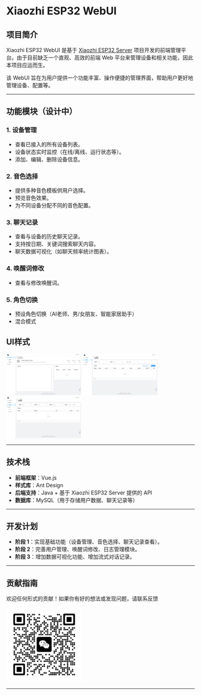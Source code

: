 # Xiaozhi ESP32 WebUI

## 项目简介

Xiaozhi ESP32 WebUI 是基于 [Xiaozhi ESP32 Server](https://github.com/xinnan-tech/xiaozhi-esp32-server) 项目开发的前端管理平台。由于目前缺乏一个直观、高效的前端 Web 平台来管理设备和相关功能，因此本项目应运而生。

该 WebUI 旨在为用户提供一个功能丰富、操作便捷的管理界面，帮助用户更好地管理设备、配置等。

---

## 功能模块（设计中）

### 1. **设备管理**
   - 查看已接入的所有设备列表。
   - 设备状态实时监控（在线/离线、运行状态等）。
   - 添加、编辑、删除设备信息。

### 2. **音色选择**
   - 提供多种音色模板供用户选择。
   - 预览音色效果。
   - 为不同设备分配不同的音色配置。

### 3. **聊天记录**
   - 查看与设备的历史聊天记录。
   - 支持按日期、关键词搜索聊天内容。
   - 聊天数据可视化（如聊天频率统计图表）。

### 4. **唤醒词修改**
  - 查看与修改唤醒词。

### 5. **角色切换**
  - 预设角色切换（AI老师、男/女朋友、智能家居助手）
  - 混合模式

## UI样式
<img src="docs/image/dashboard.jpg" alt="dashboard" width="200" />
<img src="docs/image/device.jpg" alt="device" width="200" />
<img src="docs/image/message.jpg" alt="message" width="200" />

---

## 技术栈

- **前端框架**：Vue.js
- **样式库**：Ant Design
- **后端支持**：Java + 基于 Xiaozhi ESP32 Server 提供的 API
- **数据库**：MySQL（用于存储用户数据、聊天记录等）
  
---

## 开发计划

- **阶段 1**：实现基础功能（设备管理、音色选择、聊天记录查看）。
- **阶段 2**：完善用户管理、唤醒词修改、日志管理模块。
- **阶段 3**：增加数据可视化功能、增加流式对话记录。

---

## 贡献指南

欢迎任何形式的贡献！如果你有好的想法或发现问题，请联系反馈

<img src="./web/static/img/wechat.jpg" alt="微信" width="200" />

---
